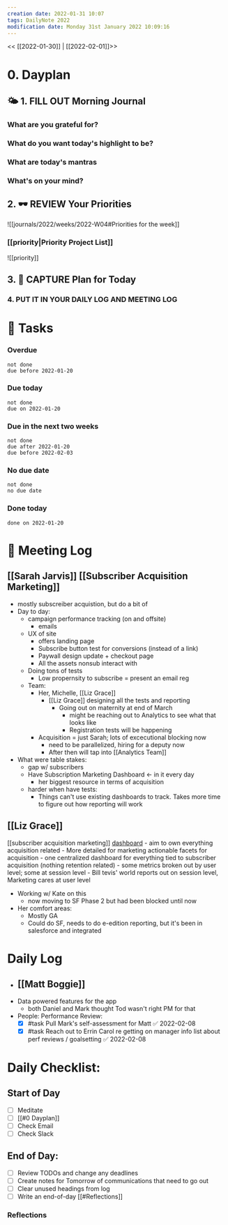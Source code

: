 ```yaml
---
creation date: 2022-01-31 10:07
tags: DailyNote 2022
modification date: Monday 31st January 2022 10:09:16
---
```


<< [[2022-01-30]] | [[2022-02-01]]>>

# 0. Dayplan
## 🌤 1. **FILL OUT** Morning Journal
### What are you grateful for?
### What do you want today's highlight to be?
### What are today's mantras
### What's on your mind?
## 2. 🕶 **REVIEW** Your Priorities
![[journals/2022/weeks/2022-W04#Priorities for the week]]
### [[priority|Priority Project List]] 
![[priority]]
## 3. 📆 **CAPTURE** Plan for Today
### 4. PUT IT IN YOUR DAILY LOG AND MEETING LOG
# 📝 Tasks
### Overdue
```tasks
not done
due before 2022-01-20
```
### Due today
```tasks
not done
due on 2022-01-20
```
### Due in the next two weeks
```tasks
not done
due after 2022-01-20
due before 2022-02-03
```
### No due date
```tasks
not done
no due date
```
### Done today
```tasks
done on 2022-01-20
```
# 📰 Meeting Log
## [[Sarah Jarvis]] [[Subscriber Acquisition Marketing]]
- mostly subscreiber acquistion, but do a bit of
- Day to day:
	- campaign performance tracking (on and offsite)
		- emails
	- UX of site
		- offers landing page
		- Subscribe button test for conversions (instead of a link)
		- Paywall design update + checkout page
		- All the assets nonsub interact with
	- Doing tons of tests
		- Low propernsity to subscribe = present an email reg
	- Team:
		- Her, Michelle, [[Liz Grace]]
			- [[Liz Grace]] designing all the tests and reporting
				- Going out on maternity at end of March
					- might be reaching out to Analytics to see what that looks like
					- Registration tests will be happening
		- Acquisition = just Sarah; lots of excecutional blocking now
			- need to be parallelized, hiring for a deputy now
			- After then will tap into [[Analytics Team]]
- What were table stakes:
	- gap w/ subscribers
	- Have Subscription Marketing Dashboard <- in it every day
		- her biggest resource in terms of acquisition
	- harder when have tests:
		- Things can't use existing dashboards to track. Takes more time to figure out how reporting will work
## [[Liz Grace]]
[[subscriber acquisition marketing]] [dashboard](https://datastudio.google.com/u/0/reporting/0399a933-2ba9-44e9-bfb6-04b03070c3c1/page/vKgWC)
	- aim to own everything acquisition related
	- More detailed for marketing actionable facets for acquisition
	- one centralized dashboard for everything tied to subscriber acquisition (nothing retention related)
	- some metrics broken out by user level; some at session level
		- Bill tevis' world reports out on session level, Marketing cares at user level
- Working w/ Kate on this
	- now moving to SF Phase 2 but had been blocked until now
- Her comfort areas:
	- Mostly GA
	- Could do SF, needs to do e-edition reporting, but it's been in salesforce and integrated
# Daily Log
- ## [[Matt Boggie]]
- Data powered features for the app
	- both Daniel and Mark thought Tod wasn't right PM for that
- People: Performance Review:
	- [x] #task Pull Mark's self-assessment for Matt ✅ 2022-02-08
	- [x] #task Reach out to Errin Carol re getting on manager info list about perf reviews / goalsetting ✅ 2022-02-08
# Daily Checklist:
## Start of Day
- [ ] Meditate
- [ ] [[#0 Dayplan]]
- [ ] Check Email
- [ ] Check Slack
## End of Day:
- [ ] Review TODOs and change any deadlines
- [ ] Create notes for Tomorrow of communications that need to go out
- [ ] Clear unused headings from log
- [ ] Write an end-of-day [[#Reflections]]
### Reflections